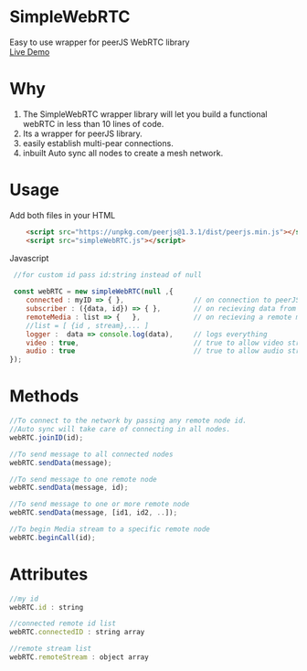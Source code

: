 # SimpleWebRTC
 Easy to use wrapper for peerJS WebRTC library  
 [Live Demo](https://solid-droid.github.io/SimpleWebRTC/)

# Why
1. The SimpleWebRTC wrapper library will let you build a functional webRTC in  less than 10 lines of code.
2. Its a wrapper for peerJS library.
3. easily establish multi-pear connections.
4. inbuilt Auto sync all nodes to create a mesh network.

# Usage

Add both files in your HTML
```html
    <script src="https://unpkg.com/peerjs@1.3.1/dist/peerjs.min.js"></script>
    <script src="simpleWebRTC.js"></script>
```
Javascript
 
```javascript
 //for custom id pass id:string instead of null
 
 const webRTC = new simpleWebRTC(null ,{
    connected : myID => { },                 // on connection to peerJS 
    subscriber : ({data, id}) => { },        // on recieving data from any connection 
    remoteMedia : list => {   },             // on recieving a remote media ( Audio / Video )
    //list = [ {id , stream},... ]
    logger :  data => console.log(data),     // logs everything
    video : true,                            // true to allow video stream
    audio : true                             // true to allow audio stream
});

```

# Methods

```javascript
//To connect to the network by passing any remote node id.
//Auto sync will take care of connecting in all nodes.
webRTC.joinID(id);

//To send message to all connected nodes
webRTC.sendData(message);

//To send message to one remote node
webRTC.sendData(message, id);

//To send message to one or more remote node
webRTC.sendData(message, [id1, id2, ..]);

//To begin Media stream to a specific remote node
webRTC.beginCall(id);

```

# Attributes

```javascript
//my id
webRTC.id : string

//connected remote id list
webRTC.connectedID : string array

//remote stream list
webRTC.remoteStream : object array

```
